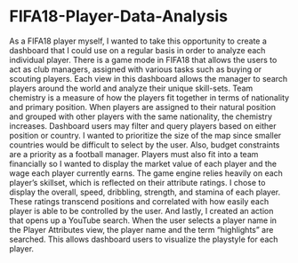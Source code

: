# FIFA18-Player-Data-Analysis
As a FIFA18 player myself, I wanted to take this opportunity to create a dashboard that I could use on a regular basis in order to analyze each individual player. There is a game mode in FIFA18 that allows the users to act as club managers, assigned with various tasks such as buying or scouting players. Each view in this dashboard allows the manager to search players around the world and analyze their unique skill-sets.
Team chemistry is a measure of how the players fit together in terms of nationality and primary position. When players are assigned to their natural position and grouped with other players with the same nationality, the chemistry increases. Dashboard users may filter and query players based on either position or country. I wanted to prioritize the size of the map since smaller countries would be difficult to select by the user.
Also, budget constraints are a priority as a football manager. Players must also fit into a team financially so I wanted to display the market value of each player and the wage each player currently earns.
The game engine relies heavily on each player’s skillset, which is reflected on their attribute ratings. I chose to display the overall, speed, dribbling, strength, and stamina of each player. These ratings transcend positions and correlated with how easily each player is able to be controlled by the user. And lastly, I created an action that opens up a YouTube search. When the user selects a player name in the Player Attributes view, the player name and the term “highlights” are searched. This allows dashboard users to visualize the playstyle for each player.
